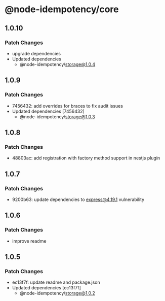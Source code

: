 # @node-idempotency/core

## 1.0.10

### Patch Changes

- upgrade dependencies
- Updated dependencies
  - @node-idempotency/storage@1.0.4

## 1.0.9

### Patch Changes

- 7456432: add overrides for braces to fix audit issues
- Updated dependencies [7456432]
  - @node-idempotency/storage@1.0.3

## 1.0.8

### Patch Changes

- 48803ac: add registration with factory method support in nestjs plugin

## 1.0.7

### Patch Changes

- 9200b63: update dependencies to express@4.19.1 vulnerability

## 1.0.6

### Patch Changes

- improve readme

## 1.0.5

### Patch Changes

- ec13f7f: update readme and package.json
- Updated dependencies [ec13f7f]
  - @node-idempotency/storage@1.0.2
